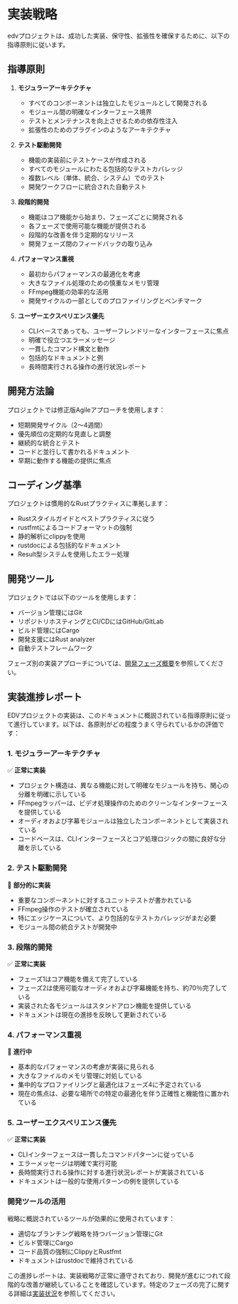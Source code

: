 # 実装戦略

edvプロジェクトは、成功した実装、保守性、拡張性を確保するために、以下の指導原則に従います。

## 指導原則

1. **モジュラーアーキテクチャ**
   - すべてのコンポーネントは独立したモジュールとして開発される
   - モジュール間の明確なインターフェース境界
   - テストとメンテナンスを向上させるための依存性注入
   - 拡張性のためのプラグインのようなアーキテクチャ

2. **テスト駆動開発**
   - 機能の実装前にテストケースが作成される
   - すべてのモジュールにわたる包括的なテストカバレッジ
   - 複数レベル（単体、統合、システム）でのテスト
   - 開発ワークフローに統合された自動テスト

3. **段階的開発**
   - 機能はコア機能から始まり、フェーズごとに開発される
   - 各フェーズで使用可能な機能が提供される
   - 段階的な改善を伴う定期的なリリース
   - 開発フェーズ間のフィードバックの取り込み

4. **パフォーマンス重視**
   - 最初からパフォーマンスの最適化を考慮
   - 大きなファイル処理のための慎重なメモリ管理
   - FFmpeg機能の効率的な活用
   - 開発サイクルの一部としてのプロファイリングとベンチマーク

5. **ユーザーエクスペリエンス優先**
   - CLIベースであっても、ユーザーフレンドリーなインターフェースに焦点
   - 明確で役立つエラーメッセージ
   - 一貫したコマンド構文と動作
   - 包括的なドキュメントと例
   - 長時間実行される操作の進行状況レポート

## 開発方法論

プロジェクトでは修正版Agileアプローチを使用します：

- 短期開発サイクル（2〜4週間）
- 優先順位の定期的な見直しと調整
- 継続的な統合とテスト
- コードと並行して書かれるドキュメント
- 早期に動作する機能の提供に焦点

## コーディング基準

プロジェクトは慣用的なRustプラクティスに準拠します：

- Rustスタイルガイドとベストプラクティスに従う
- rustfmtによるコードフォーマットの強制
- 静的解析にclippyを使用
- rustdocによる包括的なドキュメント
- Result型システムを使用したエラー処理

## 開発ツール

プロジェクトでは以下のツールを使用します：

- バージョン管理にはGit
- リポジトリホスティングとCI/CDにはGitHub/GitLab
- ビルド管理にはCargo
- 開発支援にはRust analyzer
- 自動テストフレームワーク

フェーズ別の実装アプローチについては、[開発フェーズ概要](03_フェーズ概要.md)を参照してください。

## 実装進捗レポート

EDVプロジェクトの実装は、このドキュメントに概説されている指導原則に従って進行しています。以下は、各原則がどの程度うまく守られているかの評価です：

### 1. モジュラーアーキテクチャ

✅ **正常に実装**
- プロジェクト構造は、異なる機能に対して明確なモジュールを持ち、関心の分離を明確に示している
- FFmpegラッパーは、ビデオ処理操作のためのクリーンなインターフェースを提供している
- オーディオおよび字幕モジュールは独立したコンポーネントとして実装されている
- コードベースは、CLIインターフェースとコア処理ロジックの間に良好な分離を示している

### 2. テスト駆動開発

🔄 **部分的に実装**
- 重要なコンポーネントに対するユニットテストが書かれている
- FFmpeg操作のテストが確立されている
- 特にエッジケースについて、より包括的なテストカバレッジがまだ必要
- モジュール間の統合テストが開発中

### 3. 段階的開発

✅ **正常に実装**
- フェーズ1はコア機能を備えて完了している
- フェーズ2は使用可能なオーディオおよび字幕機能を持ち、約70％完了している
- 実装された各モジュールはスタンドアロン機能を提供している
- ドキュメントは現在の進捗を反映して更新されている

### 4. パフォーマンス重視

🔄 **進行中**
- 基本的なパフォーマンスの考慮が実装に見られる
- 大きなファイルのメモリ管理に対処している
- 集中的なプロファイリングと最適化はフェーズ4に予定されている
- 現在の焦点は、必要な場所での特定の最適化を伴う正確性と機能性に置かれている

### 5. ユーザーエクスペリエンス優先

✅ **正常に実装**
- CLIインターフェースは一貫したコマンドパターンに従っている
- エラーメッセージは明確で実行可能
- 長時間実行される操作に対する進行状況レポートが実装されている
- ドキュメントは一般的な使用パターンの例を提供している

### 開発ツールの活用

戦略に概説されているツールが効果的に使用されています：
- 適切なブランチング戦略を持つバージョン管理にGit
- ビルド管理にCargo
- コード品質の強制にClippyとRustfmt
- ドキュメントはrustdocで維持されている

この進捗レポートは、実装戦略が正常に遵守されており、開発が進むにつれて段階的な改善が継続していることを確認しています。特定のフェーズの完了に関する詳細は[実装状況](03_フェーズ概要.md#実装状況-2024更新)を参照してください。 